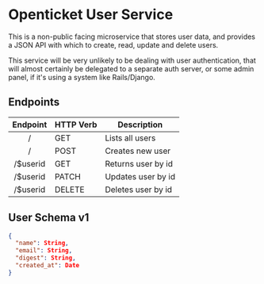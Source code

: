 # Openticket User Service
This is a non-public facing microservice that stores user data, and provides a
JSON API with which to create, read, update and delete users.

This service will be very unlikely to be dealing with user authentication, that
will almost certainly be delegated to a separate auth server, or some admin
panel, if it's using a system like Rails/Django.

## Endpoints
| Endpoint | HTTP Verb | Description         |
|:--------:|-----------|---------------------|
| /        | GET       | Lists all users     |
| /        | POST      | Creates new user    |
| /$userid | GET       | Returns user by id  |
| /$userid | PATCH     | Updates user by id  |
| /$userid | DELETE    | Deletes user by id  |

## User Schema v1
```json
{
  "name": String,
  "email": String,
  "digest": String,
  "created_at": Date
}
```
